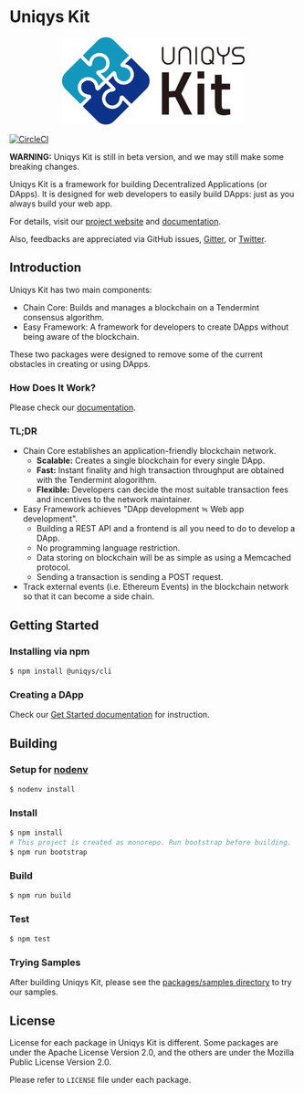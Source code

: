 # Uniqys Kit

<p align="center">
  <a href="ttps://uniqys.net/kit"><img width="320" src="UniqysKit-logo.png" alt="Uniqys Kit logo" /></a>
</p>

[![CircleCI](https://circleci.com/gh/uniqys/UniqysKit.svg?style=svg)](https://circleci.com/gh/uniqys/UniqysKit)

**WARNING:** Uniqys Kit is still in beta version, and we may still make some breaking changes.

Uniqys Kit is a framework for building Decentralized Applications (or DApps).
It is designed for web developers to easily build DApps: just as you always build your web app.

For details, visit our [project website](https://uniqys.net/kit) and [documentation](https://uniqys.github.io/UniqysKitDocs/).

Also, feedbacks are appreciated via GitHub issues, [Gitter](https://gitter.im/uniqys/UniqysKit), or [Twitter](https://twitter.com/uniqys).

## Introduction

Uniqys Kit has two main components:

- Chain Core: Builds and manages a blockchain on a Tendermint consensus algorithm.
- Easy Framework: A framework for developers to create DApps without being aware of the blockchain.

These two packages were designed to remove some of the current obstacles in creating or using DApps.

### How Does It Work?

Please check our [documentation](https://uniqys.github.io/UniqysKitDocs/).

### TL;DR

- Chain Core establishes an application-friendly blockchain network.
  - **Scalable:** Creates a single blockchain for every single DApp.
  - **Fast:** Instant finality and high transaction throughput are obtained with the Tendermint alogorithm.
  - **Flexible:** Developers can decide the most suitable transaction fees and incentives to the network maintainer.
- Easy Framework achieves "DApp development ≒ Web app development".
  - Building a REST API and a frontend is all you need to do to develop a DApp.
  - No programming language restriction.
  - Data storing on blockchain will be as simple as using a Memcached protocol.
  - Sending a transaction is sending a POST request.
- Track external events (i.e. Ethereum Events) in the blockchain network so that it can become a side chain.

## Getting Started

### Installing via npm

```sh
$ npm install @uniqys/cli
```

### Creating a DApp

Check our [Get Started documentation](https://uniqys.github.io/UniqysKitDocs/introduction/get-started.html) for instruction.

## Building

### Setup for [nodenv](https://github.com/nodenv/nodenv)

```sh
$ nodenv install
```

### Install

```sh
$ npm install
# This project is created as monorepo. Run bootstrap before building.
$ npm run bootstrap
```

### Build

```sh
$ npm run build
```

### Test

```sh
$ npm test
```

### Trying Samples

After building Uniqys Kit, please see the [packages/samples directory](packages/samples/) to try our samples.

## License

License for each package in Uniqys Kit is different.
Some packages are under the Apache License Version 2.0, and the others are under the Mozilla Public License Version 2.0.

Please refer to `LICENSE` file under each package.
